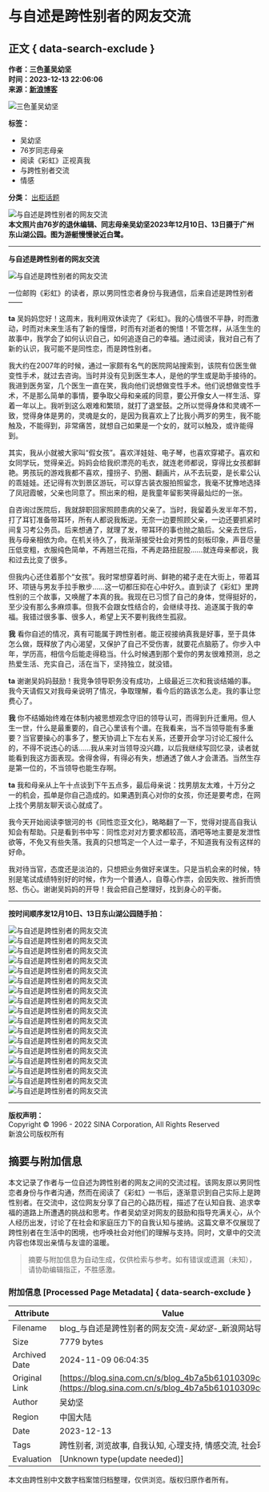 # 与自述是跨性别者的网友交流

## 正文 { data-search-exclude }

**作者：三色堇吴幼坚**  
**时间：2023-12-13 22:06:06**  
**来源：[新浪博客](http://blog.sina.com.cn/u/1266309985)**  

![三色堇吴幼坚](http://p2.sinaimg.cn/1266309985/180/1)  

**标签：**  
- 吴幼坚  
- 76岁同志母亲  
- 阅读《彩虹》正视真我  
- 与跨性别者交流  
- 情感  

**分类：** [出柜话题](https://blog.sina.com.cn/s/articlelist_1266309985_6_1.html)  

![与自述是跨性别者的网友交流](https://s15.sinaimg.cn/mw690/001nHj4Bzy8aV1o2KOb6f&690)  
**本文照片由76岁的退休编辑、同志母亲吴幼坚2023年12月10日、13日摄于广州东山湖公园。图为游艇慢慢驶近白鹭。**

---

**与自述是跨性别者的网友交流**

![与自述是跨性别者的网友交流](https://s15.sinaimg.cn/mw690/001nHj4Bzy8aV1EGNwCfa&690)  

一位邮购《彩虹》的读者，原以男同性恋者身份与我通信，后来自述是跨性别者——

**ta** 吴妈妈您好！这周末，我利用双休读完了《彩虹》。我的心情很不平静，时而激动，时而对未来生活有了新的憧憬，时而有对逝者的惋惜！不管怎样，从活生生的故事中，我学会了如何认识自己，如何追逐自己的幸福。通过阅读，我对自己有了新的认识，我可能不是同性恋，而是跨性别者。

我大约在2007年的时候，通过一家颇有名气的医院网站搜索到，该院有位医生做变性手术，就过去咨询。当时并没有见到医生本人，是他的学生或是助手接待的。我进到医务室，几个医生一直在笑，我向他们说想做变性手术。他们说想做变性手术，不是那么简单的事情，要争取父母和亲戚的同意，要公开像女人一样生活、穿着一年以上。我听到这么艰难和繁琐，就打了退堂鼓。之所以觉得身体和灵魂不一致，觉得身体是男的，灵魂是女的，是因为我喜欢上了比我小两岁的男生，我不能触及，不能得到，非常痛苦，就想自己如果是一个女的，就可以触及，或许能得到。

其实，我从小就被大家叫“假女孩”。喜欢洋娃娃、电子琴，也喜欢穿裙子。喜欢和女同学玩，觉得亲近。妈妈会给我织漂亮的毛衣，就连老师都说，穿得比女孩都鲜艳。男孩玩的游戏我都不喜欢，撞拐子、扔圈、翻画片，从不去玩耍，是长辈公认的乖娃娃。还记得有次到景区游玩，可以穿古装衣服拍照留念，我毫不犹豫地选择了凤冠霞帔，父亲也同意了。照出来的相，是我童年留影笑得最灿烂的一张。

自咨询过医院后，我就辞职回家照顾患病的父亲了。当时，我留着头发半年不剪，打了耳钉准备带耳环，所有人都说我叛逆。无奈一边要照顾父亲，一边还要抓紧时间复习考公务员。后来想通了，就理了发，带耳环的事也抛之脑后。父亲去世后，我与母亲相依为命。在机关待久了，我渐渐接受社会对男性的刻板印象，声音尽量压低变粗，衣服纯色简单，不再翘兰花指，不再走路扭屁股……就连母亲都说，我和过去比变了很多。

但我内心还住着那个“女孩”。我时常想穿着时尚、鲜艳的裙子走在大街上，带着耳环、项链与男友手拉手散步……这一切都压抑在心中好久。直到读了《彩虹》里跨性别的三个故事，又唤醒了本真的我。我现在已习惯了自己的身体，觉得挺好的，至少没有那么多麻烦事。但我不会跟女性结合的，会继续寻找、追逐属于我的幸福。我错过很多事、很多人，希望上天不要判我终生孤寂。

**我** 看你自述的情况，真有可能属于跨性别者。能正视接纳真我是好事，至于具体怎么做，既释放了内心渴望，又保护了自己不受伤害，就要花点脑筋了。你步入中年，学历高，相信今后能走得稳当。什么时候遇到那个爱你的男友很难预测，总之热爱生活、充实自己，活在当下，坚持独立，就没错。

**ta** 谢谢吴妈妈鼓励！我竞争领导职务没有成功，上级最近三次和我谈结婚的事。我今天请假又对我母亲说明了情况，争取理解，看今后的路该怎么走。我的事让您费心了。

**我** 你不结婚始终难在体制内被思想观念守旧的领导认可，而得到升迁重用。但人生一世，什么是最重要的，自己心里该有个谱。在我看来，当不当领导能有多重要？当官要操心的事多了，整天协调上下左右关系，还要开会学习讨论汇报什么的，不得不说违心的话……我从来对当领导没兴趣，以后我继续写回忆录，读者就能看到我这方面表现。舍得舍得，有得必有失，想通透了做人才会潇洒。当然生存是第一位的，不当领导也能生存啊。

**ta** 我和母亲从上午十点谈到下午五点多，最后母亲说：找男朋友太难，十万分之一的机会，孤单是你自己造成的。如果遇到真心对你的女孩，你还是要考虑，在网上找个男朋友聊天谈心就成了。

我今天开始阅读李银河的书《同性恋亚文化》，略略翻了一下，觉得对提高自我认知会有帮助。只是看到书中写：同性恋对对方要求都较高，酒吧等地主要是发泄性欲等，不免又有些失落。我真的只想笃定一个人过一辈子，不知道我有没有这样的好命。

我对待当官，态度还是淡泊的，只想把业务做好来谋生。只是当机会来的时候，特别是笔试成绩特别好的时候，作为一个普通人，自尊心作祟，会因失败、挫折而愤怒、伤心。谢谢吴妈妈的开导！我会把自己整理好，找到身心的平衡。

---

**按时间顺序发12月10日、13日东山湖公园随手拍：**

![与自述是跨性别者的网友交流](https://simg.sinajs.cn/blog7style/images/common/sg_trans.gif)  
![与自述是跨性别者的网友交流](https://simg.sinajs.cn/blog7style/images/common/sg_trans.gif)  
![与自述是跨性别者的网友交流](https://simg.sinajs.cn/blog7style/images/common/sg_trans.gif)  
![与自述是跨性别者的网友交流](https://simg.sinajs.cn/blog7style/images/common/sg_trans.gif)  
![与自述是跨性别者的网友交流](https://simg.sinajs.cn/blog7style/images/common/sg_trans.gif)  
![与自述是跨性别者的网友交流](https://simg.sinajs.cn/blog7style/images/common/sg_trans.gif)  
![与自述是跨性别者的网友交流](https://simg.sinajs.cn/blog7style/images/common/sg_trans.gif)  
![与自述是跨性别者的网友交流](https://simg.sinajs.cn/blog7style/images/common/sg_trans.gif)  
![与自述是跨性别者的网友交流](https://simg.sinajs.cn/blog7style/images/common/sg_trans.gif)  
![与自述是跨性别者的网友交流](https://simg.sinajs.cn/blog7style/images/common/sg_trans.gif)  
![与自述是跨性别者的网友交流](https://simg.sinajs.cn/blog7style/images/common/sg_trans.gif)  
![与自述是跨性别者的网友交流](https://simg.sinajs.cn/blog7style/images/common/sg_trans.gif)  
![与自述是跨性别者的网友交流](https://simg.sinajs.cn/blog7style/images/common/sg_trans.gif)  
![与自述是跨性别者的网友交流](https://simg.sinajs.cn/blog7style/images/common/sg_trans.gif)  
![与自述是跨性别者的网友交流](https://simg.sinajs.cn/blog7style/images/common/sg_trans.gif)  
![与自述是跨性别者的网友交流](https://simg.sinajs.cn/blog7style/images/common/sg_trans.gif)  
![与自述是跨性别者的网友交流](https://simg.sinajs.cn/blog7style/images/common/sg_trans.gif)   

---

**版权声明：**  
Copyright © 1996 - 2022 SINA Corporation, All Rights Reserved  
新浪公司版权所有  
<!-- tcd_original_link https://blog.sina.com.cn/s/blog_4b7a5b61010309cq.html -->
## 摘要与附加信息

<!-- tcd_abstract -->
本文记录了作者与一位自述为跨性别者的网友之间的交流过程。该网友原以男同性恋者身份与作者沟通，然而在阅读了《彩虹》一书后，逐渐意识到自己实际上是跨性别者。在交流中，这位网友分享了自己的心路历程，描述了在认知自我、追求幸福的道路上所遭遇的挑战和思考。作者吴幼坚对网友的鼓励和指导充满关心，从个人经历出发，讨论了在社会和家庭压力下的自我认知与接纳。这篇文章不仅展现了跨性别者在生活中的困境，也呼唤社会对他们的理解与支持。同时，文章中的交流内容也体现出亲情与友谊的温暖。
<!-- tcd_abstract_end -->

> 摘要与附加信息为自动生成，仅供检索与参考。如有错误或遗漏（未知），请协助编辑指正，不胜感激。

### 附加信息 [Processed Page Metadata] { data-search-exclude }

| Attribute       | Value                                  |
|-----------------|----------------------------------------|
| Filename        | blog_与自述是跨性别者的网友交流-_吴幼坚_-_新浪网站导航.md                             |
| Size            | 7779 bytes                           |
| Archived Date   | 2024-11-09 06:04:35                             |
| Original Link   | [https://blog.sina.com.cn/s/blog_4b7a5b61010309cq.html](https://blog.sina.com.cn/s/blog_4b7a5b61010309cq.html)                       |
| Author          | 吴幼坚                               |
| Region          | 中国大陆                               |
| Date            | 2023-12-13                                 |
| Tags            | 跨性别者, 浏览故事, 自我认知, 心理支持, 情感交流, 社会环境                                 |
| Evaluation            | [Unknown type(update needed)]                                 |
<!-- tcd_table_end -->

本文由跨性别中文数字档案馆归档整理，仅供浏览。版权归原作者所有。
